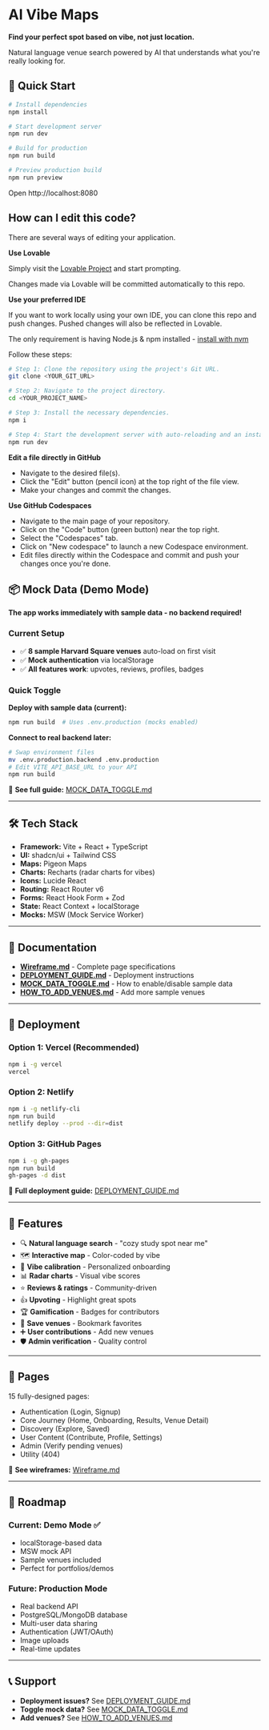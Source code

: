 # AI Vibe Maps

**Find your perfect spot based on vibe, not just location.**

Natural language venue search powered by AI that understands what you're really looking for.

## 🚀 Quick Start

```bash
# Install dependencies
npm install

# Start development server
npm run dev

# Build for production
npm run build

# Preview production build
npm run preview
```

Open http://localhost:8080

## How can I edit this code?

There are several ways of editing your application.

**Use Lovable**

Simply visit the [Lovable Project](https://lovable.dev/projects/a853d6ec-3c05-4f1b-9dd1-c9caff577005) and start prompting.

Changes made via Lovable will be committed automatically to this repo.

**Use your preferred IDE**

If you want to work locally using your own IDE, you can clone this repo and push changes. Pushed changes will also be reflected in Lovable.

The only requirement is having Node.js & npm installed - [install with nvm](https://github.com/nvm-sh/nvm#installing-and-updating)

Follow these steps:

```sh
# Step 1: Clone the repository using the project's Git URL.
git clone <YOUR_GIT_URL>

# Step 2: Navigate to the project directory.
cd <YOUR_PROJECT_NAME>

# Step 3: Install the necessary dependencies.
npm i

# Step 4: Start the development server with auto-reloading and an instant preview.
npm run dev
```

**Edit a file directly in GitHub**

- Navigate to the desired file(s).
- Click the "Edit" button (pencil icon) at the top right of the file view.
- Make your changes and commit the changes.

**Use GitHub Codespaces**

- Navigate to the main page of your repository.
- Click on the "Code" button (green button) near the top right.
- Select the "Codespaces" tab.
- Click on "New codespace" to launch a new Codespace environment.
- Edit files directly within the Codespace and commit and push your changes once you're done.

## 📦 Mock Data (Demo Mode)

**The app works immediately with sample data - no backend required!**

### Current Setup
- ✅ **8 sample Harvard Square venues** auto-load on first visit
- ✅ **Mock authentication** via localStorage
- ✅ **All features work**: upvotes, reviews, profiles, badges

### Quick Toggle

**Deploy with sample data (current):**
```bash
npm run build  # Uses .env.production (mocks enabled)
```

**Connect to real backend later:**
```bash
# Swap environment files
mv .env.production.backend .env.production
# Edit VITE_API_BASE_URL to your API
npm run build
```

📖 **See full guide:** [MOCK_DATA_TOGGLE.md](./MOCK_DATA_TOGGLE.md)

---

## 🛠️ Tech Stack

- **Framework:** Vite + React + TypeScript
- **UI:** shadcn/ui + Tailwind CSS
- **Maps:** Pigeon Maps
- **Charts:** Recharts (radar charts for vibes)
- **Icons:** Lucide React
- **Routing:** React Router v6
- **Forms:** React Hook Form + Zod
- **State:** React Context + localStorage
- **Mocks:** MSW (Mock Service Worker)

---

## 📄 Documentation

- **[Wireframe.md](./Wireframe.md)** - Complete page specifications
- **[DEPLOYMENT_GUIDE.md](./DEPLOYMENT_GUIDE.md)** - Deployment instructions
- **[MOCK_DATA_TOGGLE.md](./MOCK_DATA_TOGGLE.md)** - How to enable/disable sample data
- **[HOW_TO_ADD_VENUES.md](./HOW_TO_ADD_VENUES.md)** - Add more sample venues

---

## 🚀 Deployment

### Option 1: Vercel (Recommended)
```bash
npm i -g vercel
vercel
```

### Option 2: Netlify
```bash
npm i -g netlify-cli
npm run build
netlify deploy --prod --dir=dist
```

### Option 3: GitHub Pages
```bash
npm i -g gh-pages
npm run build
gh-pages -d dist
```

📖 **Full deployment guide:** [DEPLOYMENT_GUIDE.md](./DEPLOYMENT_GUIDE.md)

---

## 📱 Features

- 🔍 **Natural language search** - "cozy study spot near me"
- 🗺️ **Interactive map** - Color-coded by vibe
- 🎯 **Vibe calibration** - Personalized onboarding
- 📊 **Radar charts** - Visual vibe scores
- ⭐ **Reviews & ratings** - Community-driven
- 👍 **Upvoting** - Highlight great spots
- 🏆 **Gamification** - Badges for contributors
- 💾 **Save venues** - Bookmark favorites
- ➕ **User contributions** - Add new venues
- 🛡️ **Admin verification** - Quality control

---

## 🎨 Pages

15 fully-designed pages:
- Authentication (Login, Signup)
- Core Journey (Home, Onboarding, Results, Venue Detail)
- Discovery (Explore, Saved)
- User Content (Contribute, Profile, Settings)
- Admin (Verify pending venues)
- Utility (404)

📖 **See wireframes:** [Wireframe.md](./Wireframe.md)

---

## 🔮 Roadmap

### Current: Demo Mode ✅
- localStorage-based data
- MSW mock API
- Sample venues included
- Perfect for portfolios/demos

### Future: Production Mode
- Real backend API
- PostgreSQL/MongoDB database
- Multi-user data sharing
- Authentication (JWT/OAuth)
- Image uploads
- Real-time updates

---

## 📞 Support

- **Deployment issues?** See [DEPLOYMENT_GUIDE.md](./DEPLOYMENT_GUIDE.md)
- **Toggle mock data?** See [MOCK_DATA_TOGGLE.md](./MOCK_DATA_TOGGLE.md)
- **Add venues?** See [HOW_TO_ADD_VENUES.md](./HOW_TO_ADD_VENUES.md)
